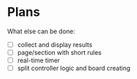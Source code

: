 # Plans

What else can be done:
- [ ] collect and display results
- [ ] page/section with short rules
- [ ] real-time timer
- [ ] split controller logic and board creating
